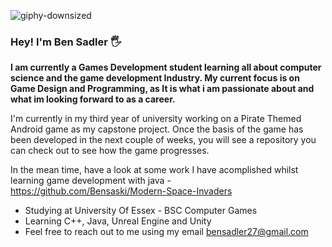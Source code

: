 ![giphy-downsized](https://user-images.githubusercontent.com/56220027/136607343-7761acb1-c5fa-497d-9f9a-c3eeb8ada516.gif)
### Hey! I'm Ben Sadler 🖐 

**I am currently a Games Development student learning all about computer science and the game development Industry. My current focus is on Game Design and Programming, as It is what i am passionate about and what im looking forward to as a career.**

I'm currently in my third year of university working on a Pirate Themed Android game as my capstone project. Once the basis of the game has been developed in the next couple of weeks, you will see a repository you can check out to see how the game progresses. 

In the mean time, have a look at some work I have acomplished whilst learning game development with java - https://github.com/Bensaski/Modern-Space-Invaders

* Studying at University Of Essex - BSC Computer Games
* Learning C++, Java, Unreal Engine and Unity
* Feel free to reach out to me using my email bensadler27@gmail.com

<!--
**Bensaski/Bensaski** is a ✨ _special_ ✨ repository because its `README.md` (this file) appears on your GitHub profile.

Here are some ideas to get you started:

- 🔭 I’m currently working on ...
- 🌱 I’m currently learning ...
- 👯 I’m looking to collaborate on ...
- 🤔 I’m looking for help with ...
- 💬 Ask me about ...
- 📫 How to reach me: ...
- 😄 Pronouns: ...
- ⚡ Fun fact: ...
-->
